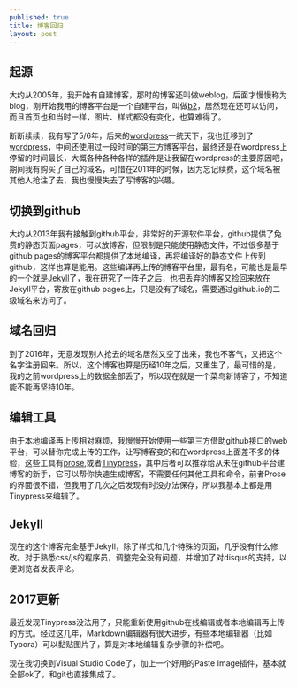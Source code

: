 ```yaml
---
published: true
title: 博客回归
layout: post
---
```

## 起源
大约从2005年，我开始有自建博客，那时的博客还叫做weblog，后面才慢慢称为blog，刚开始我用的博客平台是一个自建平台，叫做[b2](http://cafelog.com/)，居然现在还可以访问，而且首页也和当时一样，图片、样式都没有变化，也算难得了。

断断续续，我有写了5/6年，后来的[wordpress](https://wordpress.com)一统天下，我也迁移到了[wordpress](https://wordpress.com)，中间还使用过一段时间的第三方博客平台，最终还是在wordpress上停留的时间最长，大概各种各种各样的插件是让我留在wordpress的主要原因吧，期间我有购买了自己的域名，可惜在2011年的时候，因为忘记续费，这个域名被其他人抢注了去，我也慢慢失去了写博客的兴趣。

## 切换到github
大约从2013年我有接触到github平台，非常好的开源软件平台，github提供了免费的静态页面pages，可以放博客，但限制是只能使用静态文件，不过很多基于github pages的博客平台都提供了本地编译，再将编译好的静态文件上传到github，这样也算是能用。这些编译再上传的博客平台里，最有名，可能也是最早的一个就是[Jekyll](https://github.com/jekyll/jekyll)了，我在研究了一阵子之后，也把丢弃的博客又捡回来放在Jekyll平台，寄放在github pages上，只是没有了域名，需要通过github.io的二级域名来访问了。

## 域名回归
到了2016年，无意发现别人抢去的域名居然又空了出来，我也不客气，又把这个名字注册回来。所以，这个博客也算是历经10年之后，又重生了，最可惜的是，我的之前wordpress上的数据全部丢了，所以现在就是一个菜鸟新博客了，不知道能不能再坚持10年。

## 编辑工具
由于本地编译再上传相对麻烦，我慢慢开始使用一些第三方借助github接口的web平台，可以替你完成上传的工作，让写博客变的和在wordpress上面差不多的体验，这些工具有[prose](http://prose.io),或者[Tinypress](http://tinypress.co)，其中后者可以推荐给从未在github平台建博客的新手，它可以帮你快速生成博客，不需要任何其他工具和命令，前者Prose的界面很不错，但我用了几次之后发现有时没办法保存，所以我基本上都是用Tinypress来编辑了。

## Jekyll
现在的这个博客完全基于Jekyll，除了样式和几个特殊的页面，几乎没有什么修改。对于熟悉css/js的程序员，调整完全没有问题，并增加了对disqus的支持，以便浏览者发表评论。

## 2017更新

最近发现Tinypress没法用了，只能重新使用github在线编辑或者本地编辑再上传的方式。经过这几年，Markdown编辑器有很大进步，有些本地编辑器（比如Typora）可以黏贴图片了，算是对本地编辑复杂步骤的补偿吧。

现在我切换到Visual Studio Code了，加上一个好用的Paste Image插件，基本就全部ok了，和git也直接集成了。